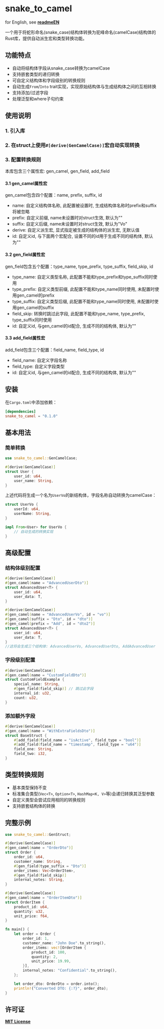 # snake_to_camel
for English, see **[readmeEN](/readmeEN.md)**

一个用于将蛇形命名(snake_case)结构体转换为驼峰命名(camelCase)结构体的Rust库，提供自动派生宏和类型转换功能。

## 功能特点
- 自动将结构体字段从snake_case转换为camelCase
- 支持嵌套类型的递归转换
- 可自定义结构体和字段级别的转换规则
- 自动生成`From`/`Into` trait实现，实现原始结构体与生成结构体之间的互相转换
- 支持添加/过滤字段
- 处理泛型和where子句约束

## 使用说明
### 1. 引入库
### 2. 在struct上使用`#[derive(GenCamelCase)]`宏自动实现转换
### 3. 配置转换规则
本库包含三个属性宏: gen_camel, gen_field, add_field
#### 3.1 gen_camel属性宏
gen_camel包含四个配置：name, prefix, suffix, id
 - name: 自定义结构体名称, 此配置被设置时, 生成结构体名称时prefix和suffix将被忽略
 - prefix: 自定义前缀, name未设置时对struct生效, 默认为""
 - suffix: 自定义后缀, name未设置时对struct生效, 默认为"Vo"
 - derive: 自定义派生宏, 显式指定被生成的结构体的派生宏, 无默认值
 - id: 自定义id, 与下面两个宏配合, 设置不同的id用于生成不同的结构体, 默认为""
#### 3.2 gen_field属性宏
gen_field包含五个配置：type_name, type_prefix, type_suffix, field_skip, id
 - type_name: 自定义类型名称, 此配置不能和type_prefix和type_suffix同时使用
 - type_prefix: 自定义类型前缀, 此配置不能和type_name同时使用, 未配置时使用gen_camel的prefix
 - type_suffix: 自定义类型后缀, 此配置不能和type_name同时使用, 未配置时使用gen_camel的suffix
 - field_skip: 转换时跳过此字段, 此配置不能和type_name, type_prefix, type_suffix同时使用
 - id: 自定义id, 与gen_camel的id配合, 生成不同的结构体, 默认为""
#### 3.3 add_field属性宏
add_field包含三个配置：field_name, field_type, id
 - field_name: 自定义字段名称
 - field_type: 自定义字段类型
 - id: 自定义id, 与gen_camel的id配合, 生成不同的结构体, 默认为""

## 安装
在`Cargo.toml`中添加依赖：
```toml
[dependencies]
snake_to_camel = "0.1.0"
```

## 基本用法

### 简单转换
```rust
use snake_to_camel::GenCamelCase;

#[derive(GenCamelCase)]
struct User {
    user_id: u64,
    user_name: String,
}
```

上述代码将生成一个名为`UserVo`的新结构体，字段名称自动转换为camelCase：
```rust
struct UserVo {
    userId: u64,
    userName: String,
}

impl From<User> for UserVo {
    // 自动生成的转换实现
}
```

## 高级配置

### 结构体级别配置
```rust
#[derive(GenCamelCase)]
#[gen_camel(name = "AdvancedUserDto")]
struct AdvancedUser<T> {
    user_id: u64,
    user_data: T,
}
```

```rust
#[derive(GenCamelCase)]
#[gen_camel(name = "AdvancedUserVo", id = "vo")]
#[gen_camel(suffix = "Dto", id = "dto")]
#[gen_camel(prefix = "Add", id = "dto2")]
struct AdvancedUser<T> {
    user_id: u64,
    user_data: T,
}
//这将会生成三个结构体: AdvancedUserVo, AdvancedUserDto, AddAdvancedUser
```

### 字段级别配置
```rust
#[derive(GenCamelCase)]
#[gen_camel(name = "CustomFieldDto")]
struct CustomFieldExample {
    special_name: String,
    #[gen_field(field_skip)] // 跳过此字段
    internal_id: u32,
    count: u32,
}
```

### 添加额外字段
```rust
#[derive(GenCamelCase)]
#[gen_camel(name = "WithExtraFieldsDto")]
struct BaseStruct {
    #[add_field(field_name = "isActive", field_type = "bool")]
    #[add_field(field_name = "timestamp", field_type = "u64")]
    field_one: String,
    field_two: i32,
}
```

## 类型转换规则
- 基本类型保持不变
- 标准集合类型(`Vec<T>`, `Option<T>`, `HashMap<K, V>`等)会递归转换其泛型参数
- 自定义类型会尝试应用相同的转换规则
- 支持嵌套结构体的转换

## 完整示例
```rust
use snake_to_camel::GenStruct;

#[derive(GenCamelCase)]
#[gen_camel(name = "OrderDto")]
struct Order {
    order_id: u64,
    customer_name: String,
    #[gen_field(type_suffix = "Dto")]
    order_items: Vec<OrderItem>,
    #[gen_field(field_skip)]
    internal_notes: String,
}

#[derive(GenCamelCase)]
#[gen_camel(name = "OrderItemDto")]
struct OrderItem {
    product_id: u64,
    quantity: u32,
    unit_price: f64,
}

fn main() {
    let order = Order {
        order_id: 1,
        customer_name: "John Doe".to_string(),
        order_items: vec![OrderItem {
            product_id: 100,
            quantity: 2,
            unit_price: 19.99,
        }],
        internal_notes: "Confidential".to_string(),
    };

    let order_dto: OrderDto = order.into();
    println!("Converted DTO: {:?}", order_dto);
}
```

## 许可证
**[MIT License](license)**